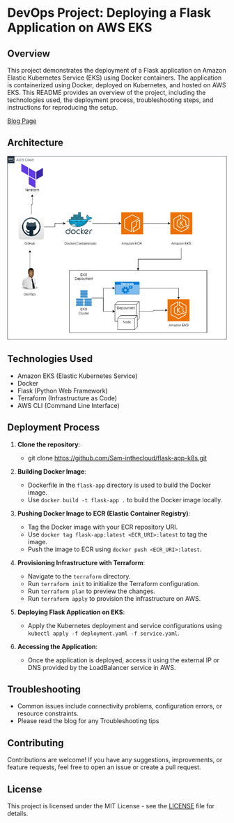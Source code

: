 # DevOps Project: Deploying a Flask Application on AWS EKS

## Overview
This project demonstrates the deployment of a Flask application on Amazon Elastic Kubernetes Service (EKS) using Docker containers. The application is containerized using Docker, deployed on Kubernetes, and hosted on AWS EKS. This README provides an overview of the project, including the technologies used, the deployment process, troubleshooting steps, and instructions for reproducing the setup.

[Blog Page](https://medium.com/@saminthecloud1/devops-deploying-and-troubleshooting-a-flask-application-on-aws-eks-fe962b963cb6)
## Architecture
![Architecture](https://github.com/Sam-inthecloud/flask-app-k8s/blob/main/flask-app.png)
## Technologies Used
- Amazon EKS (Elastic Kubernetes Service)
- Docker
- Flask (Python Web Framework)
- Terraform (Infrastructure as Code)
- AWS CLI (Command Line Interface)

## Deployment Process
1. **Clone the repository**:
   - git clone https://github.com/Sam-inthecloud/flask-app-k8s.git

2. **Building Docker Image**: 
   - Dockerfile in the `flask-app` directory is used to build the Docker image.
   - Use `docker build -t flask-app .` to build the Docker image locally.

3. **Pushing Docker Image to ECR (Elastic Container Registry)**:
   - Tag the Docker image with your ECR repository URI.
   - Use `docker tag flask-app:latest <ECR_URI>:latest` to tag the image.
   - Push the image to ECR using `docker push <ECR_URI>:latest`.

4. **Provisioning Infrastructure with Terraform**:
   - Navigate to the `terraform` directory.
   - Run `terraform init` to initialize the Terraform configuration.
   - Run `terraform plan` to preview the changes.
   - Run `terraform apply` to provision the infrastructure on AWS.

5. **Deploying Flask Application on EKS**:
   - Apply the Kubernetes deployment and service configurations using `kubectl apply -f deployment.yaml -f service.yaml`.

6. **Accessing the Application**:
   - Once the application is deployed, access it using the external IP or DNS provided by the LoadBalancer service in AWS.

## Troubleshooting
- Common issues include connectivity problems, configuration errors, or resource constraints.
- Please read the blog for any Troubleshooting tips

## Contributing
Contributions are welcome! If you have any suggestions, improvements, or feature requests, feel free to open an issue or create a pull request.

## License
This project is licensed under the MIT License - see the [LICENSE](LICENSE) file for details.

